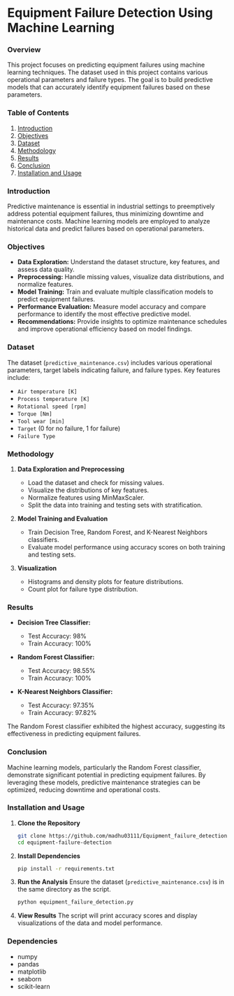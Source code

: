 
# Equipment Failure Detection Using Machine Learning

### Overview

This project focuses on predicting equipment failures using machine learning techniques. The dataset used in this project contains various operational parameters and failure types. The goal is to build predictive models that can accurately identify equipment failures based on these parameters.

### Table of Contents

1. [Introduction](#introduction)
2. [Objectives](#objectives)
3. [Dataset](#dataset)
4. [Methodology](#methodology)
5. [Results](#results)
6. [Conclusion](#conclusion)
7. [Installation and Usage](#installation-and-usage)

### Introduction

Predictive maintenance is essential in industrial settings to preemptively address potential equipment failures, thus minimizing downtime and maintenance costs. Machine learning models are employed to analyze historical data and predict failures based on operational parameters.

### Objectives

- **Data Exploration:** Understand the dataset structure, key features, and assess data quality.
- **Preprocessing:** Handle missing values, visualize data distributions, and normalize features.
- **Model Training:** Train and evaluate multiple classification models to predict equipment failures.
- **Performance Evaluation:** Measure model accuracy and compare performance to identify the most effective predictive model.
- **Recommendations:** Provide insights to optimize maintenance schedules and improve operational efficiency based on model findings.

### Dataset

The dataset (`predictive_maintenance.csv`) includes various operational parameters, target labels indicating failure, and failure types. Key features include:

- `Air temperature [K]`
- `Process temperature [K]`
- `Rotational speed [rpm]`
- `Torque [Nm]`
- `Tool wear [min]`
- `Target` (0 for no failure, 1 for failure)
- `Failure Type`

### Methodology

1. **Data Exploration and Preprocessing**
   - Load the dataset and check for missing values.
   - Visualize the distributions of key features.
   - Normalize features using MinMaxScaler.
   - Split the data into training and testing sets with stratification.

2. **Model Training and Evaluation**
   - Train Decision Tree, Random Forest, and K-Nearest Neighbors classifiers.
   - Evaluate model performance using accuracy scores on both training and testing sets.

3. **Visualization**
   - Histograms and density plots for feature distributions.
   - Count plot for failure type distribution.

### Results

- **Decision Tree Classifier:**
  - Test Accuracy: 98%
  - Train Accuracy: 100%
  
- **Random Forest Classifier:**
  - Test Accuracy: 98.55%
  - Train Accuracy: 100%
  
- **K-Nearest Neighbors Classifier:**
  - Test Accuracy: 97.35%
  - Train Accuracy: 97.82%

The Random Forest classifier exhibited the highest accuracy, suggesting its effectiveness in predicting equipment failures.

### Conclusion

Machine learning models, particularly the Random Forest classifier, demonstrate significant potential in predicting equipment failures. By leveraging these models, predictive maintenance strategies can be optimized, reducing downtime and operational costs.

### Installation and Usage

1. **Clone the Repository**
   ```sh
   git clone https://github.com/madhu03111/Equipment_failure_detection.git
   cd equipment-failure-detection
   ```

2. **Install Dependencies**
   ```sh
   pip install -r requirements.txt
   ```

3. **Run the Analysis**
   Ensure the dataset (`predictive_maintenance.csv`) is in the same directory as the script.
   ```sh
   python equipment_failure_detection.py
   ```

4. **View Results**
   The script will print accuracy scores and display visualizations of the data and model performance.

### Dependencies

- numpy
- pandas
- matplotlib
- seaborn
- scikit-learn



